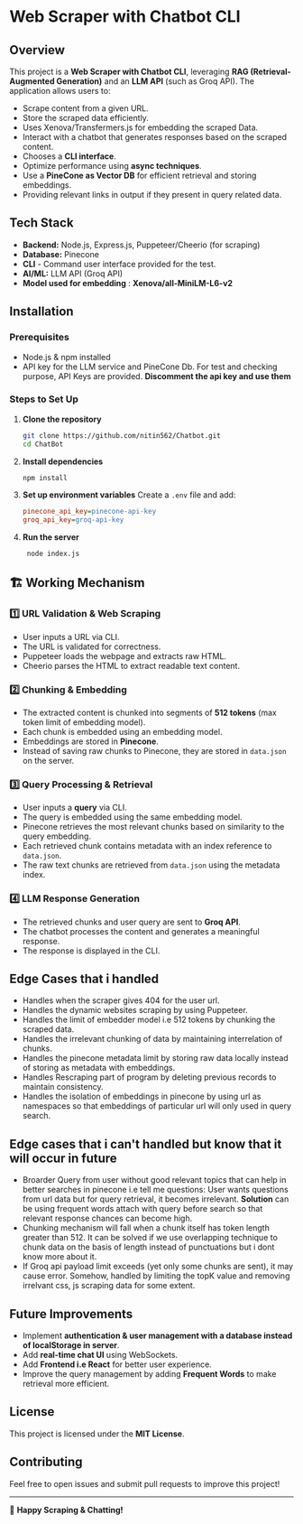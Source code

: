 # Web Scraper with Chatbot CLI

## Overview
This project is a **Web Scraper with Chatbot CLI**, leveraging **RAG (Retrieval-Augmented Generation)** and an **LLM API** (such as Groq API). The application allows users to:

- Scrape content from a given URL.
- Store the scraped data efficiently.
- Uses Xenova/Transfermers.js for embedding the scraped Data.
- Interact with a chatbot that generates responses based on the scraped content.
- Chooses a **CLI interface**.
- Optimize performance using **async techniques**.
- Use a **PineCone as Vector DB** for efficient retrieval and storing embeddings.
- Providing relevant links in output if they present in query related data.

## Tech Stack
- **Backend:** Node.js, Express.js, Puppeteer/Cheerio (for scraping)
- **Database:** Pinecone 
- **CLI** - Command user interface provided for the test.
- **AI/ML:** LLM API (Groq API)
- **Model used for embedding** : **Xenova/all-MiniLM-L6-v2**

## Installation
### Prerequisites
- Node.js & npm installed
- API key for the LLM service and PineCone Db. For test and checking purpose, API Keys are provided. **Discomment the api key and use them**

### Steps to Set Up
1. **Clone the repository**
   ```sh
   git clone https://github.com/nitin562/Chatbot.git
   cd ChatBot
   ```

2. **Install dependencies**
   ```sh
   npm install
   ```

3. **Set up environment variables**
   Create a `.env` file and add:
   ```ini
   pinecone_api_key=pinecone-api-key
   groq_api_key=groq-api-key
   ```

4. **Run the server**
   ```sh
    node index.js
   ```
## 🏗️ Working Mechanism

### 1️⃣ URL Validation & Web Scraping

- User inputs a URL via CLI.
- The URL is validated for correctness.
- Puppeteer loads the webpage and extracts raw HTML.
- Cheerio parses the HTML to extract readable text content.

### 2️⃣ Chunking & Embedding

- The extracted content is chunked into segments of **512 tokens** (max token limit of embedding model).
- Each chunk is embedded using an embedding model.
- Embeddings are stored in **Pinecone**.
- Instead of saving raw chunks to Pinecone, they are stored in `data.json` on the server.

### 3️⃣ Query Processing & Retrieval

- User inputs a **query** via CLI.
- The query is embedded using the same embedding model.
- Pinecone retrieves the most relevant chunks based on similarity to the query embedding.
- Each retrieved chunk contains metadata with an index reference to `data.json`.
- The raw text chunks are retrieved from `data.json` using the metadata index.

### 4️⃣ LLM Response Generation

- The retrieved chunks and user query are sent to **Groq API**.
- The chatbot processes the content and generates a meaningful response.
- The response is displayed in the CLI.
## Edge Cases that i handled
- Handles when the scraper gives 404 for the user url.
- Handles the dynamic websites scraping by using Puppeteer.
- Handles the limit of embedder model i.e 512 tokens by chunking the scraped data.
- Handles the irrelevant chunking of data by maintaining interrelation of chunks.
- Handles the pinecone metadata limit by storing raw data locally instead of storing as metadata with embeddings.
- Handles Rescraping part of program by deleting previous records to maintain consistency.
- Handles the isolation of embeddings in pinecone by using url as namespaces so that embeddings of particular url will only used in query search.

## Edge cases that i can't handled but know that it will occur in future
- Broarder Query from user without good relevant topics that can help in better searches in pinecone i.e tell me questions: User wants questions from url data but for query retrieval, it becomes irrelevant. **Solution** can be using frequent words attach with query before search so that relevant response chances can become high. 
- Chunking mechanism will fall when a chunk itself has token length greater than 512. It can be solved if we use overlapping technique to chunk data on the basis of length instead of punctuations but i dont know more about it.
- If Groq api payload limit exceeds (yet only some chunks are sent), it may cause error. Somehow, handled by limiting the topK value and removing irrelvant css, js scraping data for some extent.

## Future Improvements
- Implement **authentication & user management with a database instead of localStorage in server**.
- Add **real-time chat UI** using WebSockets.
- Add **Frontend i.e React** for better user experience.
- Improve the query management by adding **Frequent Words** to make retrieval more efficient.

## License
This project is licensed under the **MIT License**.

## Contributing
Feel free to open issues and submit pull requests to improve this project!

---
🚀 **Happy Scraping & Chatting!**

